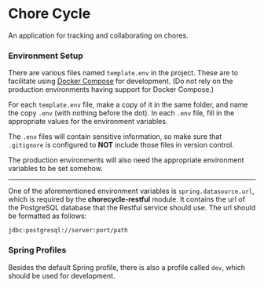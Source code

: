 # Chore Cycle
An application for tracking and collaborating on chores.

### Environment Setup

There are various files named `template.env` in the project. These are to facilitate using [Docker Compose](https://docs.docker.com/compose/) for development. (Do not rely on the production environments having support for 
Docker Compose.)

For each `template.env` file, make a copy of it in the same folder, and name the copy `.env` (with nothing before 
the dot). In each `.env` file, fill in the appropriate values for the environment variables.

The `.env` files will contain sensitive information, so make sure that `.gitignore` is configured to **NOT** include 
those files in version control.

The production environments will also need the appropriate environment variables to be set somehow.

---

One of the aforementioned environment variables is `spring.datasource.url`, which is required by the 
**chorecycle-restful** module. It contains the url of the PostgreSQL database that the Restful service should use. The 
url should be formatted as follows:

`jdbc:postgresql://server:port/path`

### Spring Profiles

Besides the default Spring profile, there is also a profile called `dev`, which should be used for development.